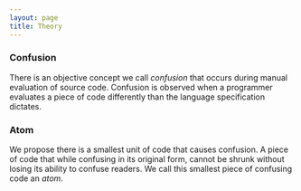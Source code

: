 ```yaml
---
layout: page
title: Theory
---
```


### Confusion

There is an objective concept we call *confusion* that occurs during manual evaluation of source code.
Confusion is observed when a programmer evaluates a piece of code differently than the language specification dictates.

### Atom

We propose there is a smallest unit of code that causes confusion. A piece of code that while confusing in its original form, cannot be shrunk without losing its ability to confuse readers. We call this smallest piece of confusing code an *atom*.

